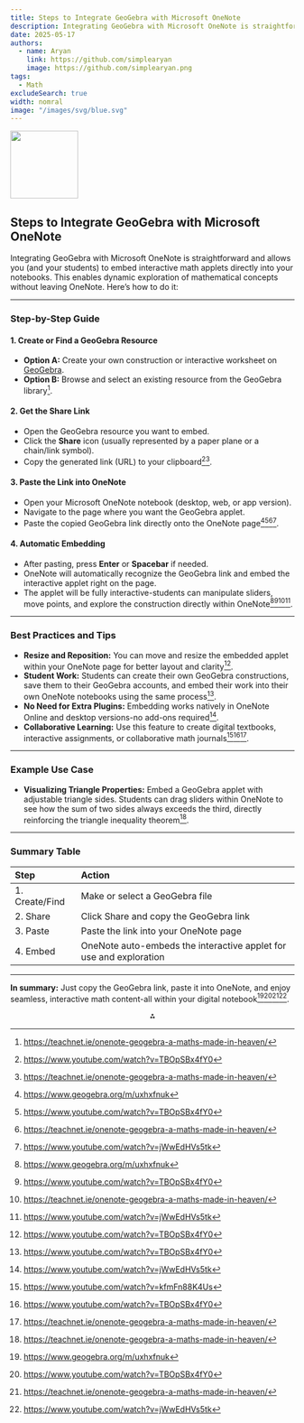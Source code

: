 ```yaml
---
title: Steps to Integrate GeoGebra with Microsoft OneNote
description: Integrating GeoGebra with Microsoft OneNote is straightforward and allows you (and your students) to embed interactive math applets directly into your notebooks.
date: 2025-05-17
authors:
  - name: Aryan
    link: https://github.com/simplearyan
    image: https://github.com/simplearyan.png
tags:
  - Math
excludeSearch: true
width: nomral
image: "/images/svg/blue.svg"
---
```


<img src="https://r2cdn.perplexity.ai/pplx-full-logo-primary-dark%402x.png" class="logo" width="120"/>

## Steps to Integrate GeoGebra with Microsoft OneNote

Integrating GeoGebra with Microsoft OneNote is straightforward and allows you (and your students) to embed interactive math applets directly into your notebooks. This enables dynamic exploration of mathematical concepts without leaving OneNote. Here’s how to do it:

---

### **Step-by-Step Guide**

#### **1. Create or Find a GeoGebra Resource**

- **Option A:** Create your own construction or interactive worksheet on [GeoGebra](https://www.geogebra.org/).
- **Option B:** Browse and select an existing resource from the GeoGebra library[^4].


#### **2. Get the Share Link**

- Open the GeoGebra resource you want to embed.
- Click the **Share** icon (usually represented by a paper plane or a chain/link symbol).
- Copy the generated link (URL) to your clipboard[^3][^4].


#### **3. Paste the Link into OneNote**

- Open your Microsoft OneNote notebook (desktop, web, or app version).
- Navigate to the page where you want the GeoGebra applet.
- Paste the copied GeoGebra link directly onto the OneNote page[^1][^3][^4][^5].


#### **4. Automatic Embedding**

- After pasting, press **Enter** or **Spacebar** if needed.
- OneNote will automatically recognize the GeoGebra link and embed the interactive applet right on the page.
- The applet will be fully interactive-students can manipulate sliders, move points, and explore the construction directly within OneNote[^1][^3][^4][^5].

---

### **Best Practices and Tips**

- **Resize and Reposition:** You can move and resize the embedded applet within your OneNote page for better layout and clarity[^3].
- **Student Work:** Students can create their own GeoGebra constructions, save them to their GeoGebra accounts, and embed their work into their own OneNote notebooks using the same process[^3].
- **No Need for Extra Plugins:** Embedding works natively in OneNote Online and desktop versions-no add-ons required[^5].
- **Collaborative Learning:** Use this feature to create digital textbooks, interactive assignments, or collaborative math journals[^2][^3][^4].

---

### **Example Use Case**

- **Visualizing Triangle Properties:**
Embed a GeoGebra applet with adjustable triangle sides. Students can drag sliders within OneNote to see how the sum of two sides always exceeds the third, directly reinforcing the triangle inequality theorem[^4].

---

### **Summary Table**

| Step | Action |
| :-- | :-- |
| 1. Create/Find | Make or select a GeoGebra file |
| 2. Share | Click Share and copy the GeoGebra link |
| 3. Paste | Paste the link into your OneNote page |
| 4. Embed | OneNote auto-embeds the interactive applet for use and exploration |


---

**In summary:**
Just copy the GeoGebra link, paste it into OneNote, and enjoy seamless, interactive math content-all within your digital notebook[^1][^3][^4][^5].

<div style="text-align: center">⁂</div>

[^1]: https://www.geogebra.org/m/uxhxfnuk

[^2]: https://www.youtube.com/watch?v=kfmFn88K4Us

[^3]: https://www.youtube.com/watch?v=TBOpSBx4fY0

[^4]: https://teachnet.ie/onenote-geogebra-a-maths-made-in-heaven/

[^5]: https://www.youtube.com/watch?v=jWwEdHVs5tk

[^6]: https://answers.microsoft.com/en-us/msoffice/forum/all/problems-embedding-geogebra-content/93794981-5adc-48d6-851b-3f1994143353

[^7]: https://www.reddit.com/r/geogebra/comments/rwgzvz/how_to_embed_ggb_in_onenote_offline/

[^8]: https://rutube.ru/video/fccdb8b494713d4dfb6c8e3483e3c733/

[^9]: https://www.youtube.com/watch?v=6G19W7fU934

[^10]: https://www.geogebra.org/m/YyvqSMyG

